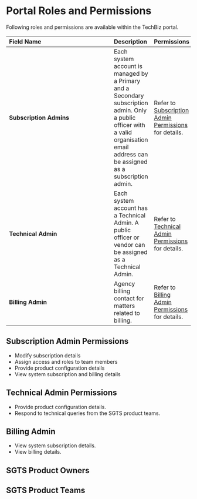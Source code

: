 # Portal Roles and Permissions

Following roles and permissions are available within the TechBiz portal.

| <div style="width:270px">Field Name</div>  | Description | Permissions
| :------------------------------------------ |:-------------|----
| **Subscription Admins** | Each system account is managed by a Primary and a Secondary subscription admin. Only a public officer with a valid organisation email address can be assigned as a subscription admin.| Refer to [Subscription Admin Permissions](#subscription-admin-permissions) for details.
| **Technical Admin** | Each system account has a Technical Admin. A public officer or vendor can be assigned as a Technical Admin. | Refer to [Technical Admin Permissions](#technical-admin-permissions) for details.
| **Billing Admin** | Agency billing contact for matters related to billing.| Refer to [Billing Admin Permissions](#billing-admin) for details.

## Subscription Admin Permissions

- Modify subscription details
- Assign access and roles to team members
- Provide product configuration details
- View system subscription and billing details

## Technical Admin Permissions

- Provide product configuration details.
- Respond to technical queries from the SGTS product teams.

## Billing Admin

- View system subscription details.
- View billing details.


## SGTS Product Owners

## SGTS Product Teams